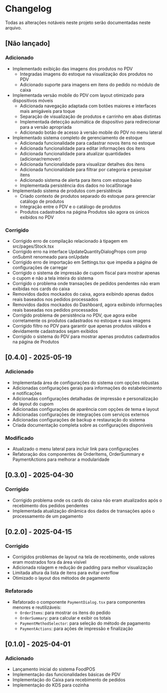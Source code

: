 
# Changelog

Todas as alterações notáveis neste projeto serão documentadas neste arquivo.

## [Não lançado]

### Adicionado
- Implementado exibição das imagens dos produtos no PDV
  - Integradas imagens do estoque na visualização dos produtos no PDV
  - Adicionado suporte para imagens em itens do pedido no módulo de caixa
- Implementada versão mobile do PDV com layout otimizado para dispositivos móveis
  - Adicionada navegação adaptada com botões maiores e interfaces mais amigáveis para toque
  - Separação de visualização de produtos e carrinho em abas distintas
  - Implementada detecção automática de dispositivo para redirecionar para a versão apropriada
  - Adicionado botão de acesso à versão mobile do PDV no menu lateral
- Implementado sistema completo de gerenciamento de estoque
  - Adicionada funcionalidade para cadastrar novos itens no estoque
  - Adicionada funcionalidade para editar informações dos itens
  - Adicionada funcionalidade para atualizar quantidades (adicionar/remover)
  - Adicionada funcionalidade para visualizar detalhes dos itens
  - Adicionada funcionalidade para filtrar por categoria e pesquisar itens
  - Adicionado sistema de alerta para itens com estoque baixo
  - Implementada persistência dos dados no localStorage
- Implementado sistema de produtos com persistência
  - Criado contexto de produtos separado do estoque para gerenciar catálogo de produtos
  - Integração entre o PDV e o catálogo de produtos
  - Produtos cadastrados na página Produtos são agora os únicos exibidos no PDV

### Corrigido
- Corrigido erro de compilação relacionado à tipagem em src/pages/Stock.tsx
- Corrigido erro na interface UpdateQuantityDialogProps com prop onSubmit renomeado para onUpdate
- Corrigido erro de importação em Settings.tsx que impedia a página de configurações de carregar
- Corrigido o sistema de impressão de cupom fiscal para mostrar apenas o cupom e não a tela inteira do sistema
- Corrigido o problema onde transações de pedidos pendentes não eram exibidas nos cards do caixa
- Removidos dados mockados do caixa, agora exibindo apenas dados reais baseados nos pedidos processados
- Removidos dados mockados do Dashboard, agora exibindo informações reais baseadas nos pedidos processados
- Corrigido problema de persistência no PDV, que agora exibe corretamente os produtos cadastrados no estoque e suas imagens
- Corrigido filtro no PDV para garantir que apenas produtos válidos e devidamente cadastrados sejam exibidos
- Corrigido o sistema do PDV para mostrar apenas produtos cadastrados na página de Produtos

## [0.4.0] - 2025-05-19

### Adicionado
- Implementada área de configurações do sistema com opções robustas
- Adicionadas configurações gerais para informações do estabelecimento e notificações
- Adicionadas configurações detalhadas de impressão e personalização de layout do cupom
- Adicionadas configurações de aparência com opções de tema e layout
- Adicionadas configurações de integrações com serviços externos
- Adicionadas configurações de backup e restauração do sistema
- Criada documentação completa sobre as configurações disponíveis

### Modificado
- Atualizado o menu lateral para incluir link para configurações
- Refatoração dos componentes de OrderItems, OrderSummary e PaymentActions para melhorar a modularidade

## [0.3.0] - 2025-04-30

### Corrigido
- Corrigido problema onde os cards do caixa não eram atualizados após o recebimento dos pedidos pendentes
- Implementada atualização dinâmica dos dados de transações após o processamento de um pagamento

## [0.2.0] - 2025-04-15

### Corrigido
- Corrigidos problemas de layout na tela de recebimento, onde valores eram mostrados fora da área visível
- Adicionada rolagem e redução de padding para melhor visualização
- Limitada altura da lista de itens para evitar overflow
- Otimizado o layout dos métodos de pagamento

### Refatorado
- Refatorado o componente `PaymentDialog.tsx` para componentes menores e reutilizáveis:
  - `OrderItems`: para mostrar os itens do pedido
  - `OrderSummary`: para calcular e exibir os totais
  - `PaymentMethodSelector`: para seleção do método de pagamento
  - `PaymentActions`: para ações de impressão e finalização

## [0.1.0] - 2025-04-01

### Adicionado
- Lançamento inicial do sistema FoodPOS
- Implementação das funcionalidades básicas de PDV
- Implementação do Caixa para recebimento de pedidos
- Implementação do KDS para cozinha
